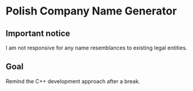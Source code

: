 # Polish Company Name Generator

## Important notice
I am not responsive for any name resemblances to existing legal entities.

## Goal
Remind the C++ development approach after a break.